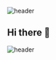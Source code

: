 ![header](https://capsule-render.vercel.app/api?type=waving&color=auto&height=200&section=header&text=Welcome%20to%20My%20Homepage%20&fontSize=50&theme=tokyonight)
## Hi there 👋


<!--
**Neutrin1/Neutrin1** is a ✨ _special_ ✨ repository because its `README.md` (this file) appears on your GitHub profile.

Here are some ideas to get you started:

- 🔭 I’m currently working on ...
- 🌱 I’m currently learning ...
- 👯 I’m looking to collaborate on ...
- 🤔 I’m looking for help with ...
- 💬 Ask me about ...
- 📫 How to reach me: ...
- 😄 Pronouns: ...
- ⚡ Fun fact: ...
-->


![header](https://capsule-render.vercel.app/api?type=Transparent&color=auto&height=100&section=header&text=Wish%20u%20have%20a%20nice%20day&fontSize=30&theme=tokyonight)
